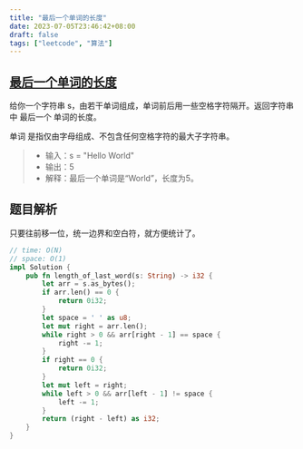 ```yaml
---
title: "最后一个单词的长度"
date: 2023-07-05T23:46:42+08:00
draft: false
tags: ["leetcode", "算法"]
---
```


## [最后一个单词的长度](https://leetcode.cn/problems/length-of-last-word/)

给你一个字符串 s，由若干单词组成，单词前后用一些空格字符隔开。返回字符串中 最后一个 单词的长度。

单词 是指仅由字母组成、不包含任何空格字符的最大子字符串。

>- 输入：s = "Hello World"
>- 输出：5
>- 解释：最后一个单词是“World”，长度为5。

## 题目解析

只要往前移一位，统一边界和空白符，就方便统计了。
```rust
// time: O(N)
// space: O(1)
impl Solution {
    pub fn length_of_last_word(s: String) -> i32 {
        let arr = s.as_bytes();
        if arr.len() == 0 {
            return 0i32;
        }
        let space = ' ' as u8;
        let mut right = arr.len();
        while right > 0 && arr[right - 1] == space {
            right -= 1;
        }
        if right == 0 {
            return 0i32;
        }
        let mut left = right;
        while left > 0 && arr[left - 1] != space {
            left -= 1;
        }
        return (right - left) as i32;
    }
}
```

